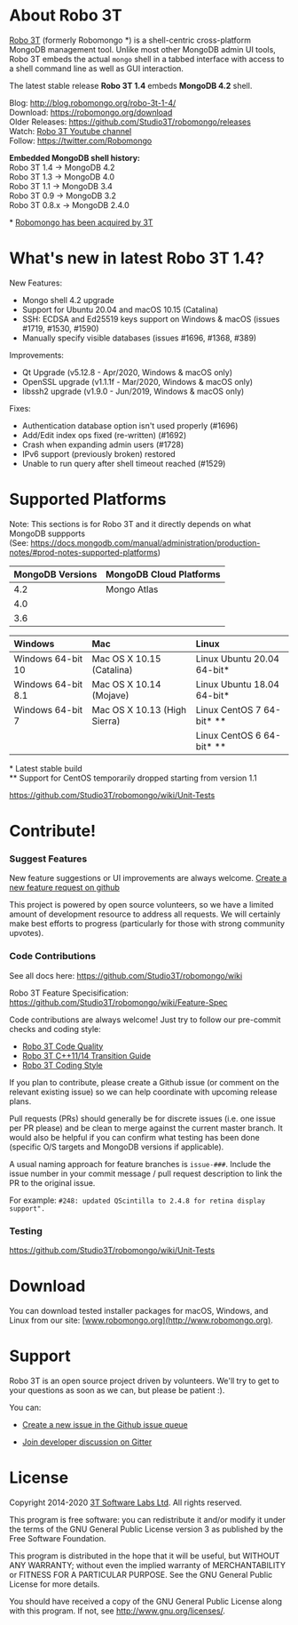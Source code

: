About Robo 3T
===============

[Robo 3T](http://www.robomongo.org) (formerly Robomongo *) is a shell-centric cross-platform MongoDB management tool. Unlike most other MongoDB admin UI tools, Robo 3T embeds the actual `mongo` shell in a tabbed interface with access to a shell command line as well as GUI interaction.

The latest stable release **Robo 3T 1.4** embeds **MongoDB 4.2** shell.   

Blog:     http://blog.robomongo.org/robo-3t-1-4/  
Download: https://robomongo.org/download  
Older Releases: https://github.com/Studio3T/robomongo/releases  
Watch: [Robo 3T Youtube channel](https://www.youtube.com/channel/UCM_7WAseRWeeiBikExppstA)  
Follow: https://twitter.com/Robomongo

**Embedded MongoDB shell history:**  
Robo 3T 1.4 -> MongoDB 4.2     
Robo 3T 1.3 -> MongoDB 4.0     
Robo 3T 1.1 -> MongoDB 3.4    
Robo 3T 0.9 -> MongoDB 3.2  
Robo 3T 0.8.x -> MongoDB 2.4.0  

\* [Robomongo has been acquired by 3T](https://studio3t.com/press/3t-software-labs-acquires-robomongo-the-most-widely-used-mongodb-tool/)

What's new in latest Robo 3T 1.4?
====================================

New Features:   
  - Mongo shell 4.2 upgrade  
  - Support for Ubuntu 20.04 and macOS 10.15 (Catalina)   
  - SSH: ECDSA and Ed25519 keys support on Windows & macOS (issues #1719, #1530, #1590)  
  - Manually specify visible databases (issues #1696, #1368, #389)  
   
Improvements:  
  - Qt Upgrade (v5.12.8 - Apr/2020, Windows & macOS only)  
  - OpenSSL upgrade (v1.1.1f - Mar/2020, Windows & macOS only)  
  - libssh2 upgrade (v1.9.0 - Jun/2019, Windows & macOS only)  

Fixes:  
  - Authentication database option isn't used properly (#1696)  
  - Add/Edit index ops fixed (re-written) (#1692)   
  - Crash when expanding admin users (#1728)   
  - IPv6 support (previously broken) restored   
  - Unable to run query after shell timeout reached (#1529)  

Supported Platforms
===============

Note: This sections is for Robo 3T and it directly depends on what MongoDB suppports  
(See: https://docs.mongodb.com/manual/administration/production-notes/#prod-notes-supported-platforms)

| MongoDB Versions      | MongoDB Cloud Platforms |
| :-------------------- | :--------------------   | 
| 4.2                   | Mongo Atlas             |
| 4.0                   |
| 3.6                   |

| Windows                |   Mac                            | Linux                       |        
|:---------------------- | :--------------------------------| :---------------------------|
| Windows 64-bit 10      |  Mac OS X 10.15 (Catalina)     	  | Linux Ubuntu 20.04 64-bit*  |
  Windows 64-bit 8.1     |  Mac OS X 10.14 (Mojave)           | Linux Ubuntu 18.04 64-bit*  |
| Windows 64-bit 7       |  Mac OS X 10.13 (High Sierra)      | Linux CentOS 7 64-bit* **   |
|                        |                                    | Linux CentOS 6 64-bit*  **  |

\* Latest stable build  
\** Support for CentOS temporarily dropped starting from version 1.1  

https://github.com/Studio3T/robomongo/wiki/Unit-Tests

Contribute!
===========

### Suggest Features

New feature suggestions or UI improvements are always welcome.
[Create a new feature request on github](https://github.com/paralect/robomongo/issues/new)

This project is powered by open source volunteers, so we have a limited amount of development resource to address all requests. We will certainly make best efforts to progress (particularly for those with strong community upvotes).

### Code Contributions

See all docs here: https://github.com/Studio3T/robomongo/wiki  

Robo 3T Feature Specisification:  
https://github.com/Studio3T/robomongo/wiki/Feature-Spec  



Code contributions are always welcome! Just try to follow our pre-commit checks and coding style: 
- [Robo 3T Code Quality](https://github.com/paralect/robomongo/wiki/Robomongo-Code-Quality)
- [Robo 3T C++11/14 Transition Guide](https://github.com/Studio3T/robomongo/wiki/Robomongo-Cplusplus-11,-14-Transition-Guide)
- [Robo 3T Coding Style](https://github.com/paralect/robomongo/wiki/Robomongo-Coding-Style)

If you plan to contribute, please create a Github issue (or comment on the relevant existing issue) so we can help coordinate with upcoming release plans.

Pull requests (PRs) should generally be for discrete issues (i.e. one issue per PR please) and be clean to merge against the current master branch. It would also be helpful if you can confirm what testing has been done (specific O/S targets and MongoDB versions if applicable).

A usual naming approach for feature branches is `issue-###`. Include the issue number in your commit message / pull request description to link the PR to the original issue.

For example:
```#248: updated QScintilla to 2.4.8 for retina display support".```

### Testing

https://github.com/Studio3T/robomongo/wiki/Unit-Tests

Download
========

You can download tested installer packages for macOS, Windows, and Linux from our site: [www.robomongo.org](http://www.robomongo.org).

Support
=======

Robo 3T is an open source project driven by volunteers. We'll try to get to your questions as soon as we can, but please be patient :).

You can:

 - [Create a new issue in the Github issue queue](https://github.com/paralect/robomongo/issues)

 - [Join developer discussion on Gitter](https://gitter.im/paralect/robomongo)


License
=======

Copyright 2014-2020 [3T Software Labs Ltd](https://studio3t.com/). All rights reserved.

This program is free software: you can redistribute it and/or modify
it under the terms of the GNU General Public License version 3 as 
published by the Free Software Foundation.

This program is distributed in the hope that it will be useful,
but WITHOUT ANY WARRANTY; without even the implied warranty of
MERCHANTABILITY or FITNESS FOR A PARTICULAR PURPOSE.  See the
GNU General Public License for more details.

You should have received a copy of the GNU General Public License
along with this program. If not, see <http://www.gnu.org/licenses/>.
